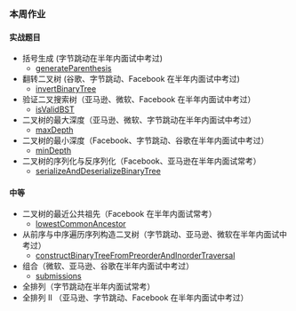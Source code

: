 ### 本周作业

#### 实战题目

* 括号生成 (字节跳动在半年内面试中考过)
  * [generateParenthesis](./homework/generateParenthesis.ts)
* 翻转二叉树 (谷歌、字节跳动、Facebook 在半年内面试中考过)
  * [invertBinaryTree](./homework/invertBinaryTree.ts)
* 验证二叉搜索树（亚马逊、微软、Facebook 在半年内面试中考过）
  * [isValidBST](./homework/isValidBST.ts)
* 二叉树的最大深度（亚马逊、微软、字节跳动在半年内面试中考过）
  * [maxDepth](./homework/maxDepth.ts)
* 二叉树的最小深度（Facebook、字节跳动、谷歌在半年内面试中考过）
  * [minDepth](./homework/minDepth.ts)
* 二叉树的序列化与反序列化（Facebook、亚马逊在半年内面试常考）
  * [serializeAndDeserializeBinaryTree](./homework/serializeAndDeserializeBinaryTree.ts)

#### 中等

* 二叉树的最近公共祖先（Facebook 在半年内面试常考）
  * [lowestCommonAncestor](./homework/lowestCommonAncestor.ts)
* 从前序与中序遍历序列构造二叉树（字节跳动、亚马逊、微软在半年内面试中考过）
  * [constructBinaryTreeFromPreorderAndInorderTraversal](./home/constructBinaryTreeFromPreorderAndInorderTraversal.ts)
* 组合（微软、亚马逊、谷歌在半年内面试中考过）
  * [submissions](./home/submissions.ts)
* 全排列（字节跳动在半年内面试常考）
* 全排列 II （亚马逊、字节跳动、Facebook 在半年内面试中考过）
